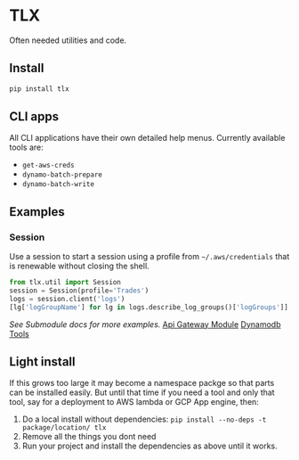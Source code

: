 # TLX

Often needed utilities and code.

## Install

```bash
pip install tlx
```

## CLI apps

All CLI applications have their own detailed help menus.  Currently available tools are:

- `get-aws-creds`
- `dynamo-batch-prepare`
- `dynamo-batch-write`

## Examples

### Session
Use a session to start a session using a profile from `~/.aws/credentials` that is renewable without closing the shell.
```python
from tlx.util import Session
session = Session(profile='Trades')
logs = session.client('logs')
[lg['logGroupName'] for lg in logs.describe_log_groups()['logGroups']]
```

*See Submodule docs for more examples.*
[Api Gateway Module](tlx/apigateway/README.md)
[Dynamodb Tools](tlx/dynamodb/README.md)

## Light install
If this grows too large it may become a namespace packge so that parts can be installed easily. But until that time if you need a tool and only that tool, say for a deployment to AWS lambda or GCP App engine, then:

1.  Do a local install without dependencies:
`pip install --no-deps -t package/location/ tlx`
2.  Remove all the things you dont need
3.  Run your project and install the dependencies as above until it works.

